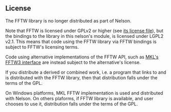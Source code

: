 ## License

The FFTW library is no longer distributed as part of Nelson.

Note that FFTW is licensed under GPLv2 or higher (see
[its license file](http://www.fftw.org/doc/License-and-Copyright.html)), but the bindings
to the library in this nelson's module, is licensed under LGPL2 v2.1.
This means that code using the FFTW library via FFTW bindings is subject to FFTW's licensing terms.

Code using alternative implementations of the FFTW API, such as
[MKL's FFTW3 interface](https://software.intel.com/en-us/mkl-developer-reference-c-fftw3-interface-to-intel-math-kernel-library)
are instead subject to the alternative's license.

If you distribute a derived or combined work, i.e. a program that links to and is distributed with the FFTW library, then that distribution falls under the terms of the GPL.

On Windows platforms, MKL FFTW implementation is used and distributed with Nelson.
On others plaforms, if FFTW library is available, and user chooses to use it, distribution falls under the terms of the GPL.
